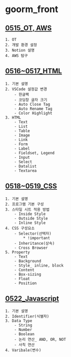 # goorm_front

## [0515_OT, AWS](https://darkened-crest-275.notion.site/20230515_OT-1a5ebd83eabe4ab2bc198a2a2749d458)
    1. OT
    2. 개발 환경 설정
    3. Notion 설명
    4. AWS 탐구

## [0516~0517_HTML](https://darkened-crest-275.notion.site/0516_HTML-ef77be228ed84570933f29f627f0b2b5)
    1. 기본 설명
    2. VSCode 설정값 변경
        - 한글팩
        - 코딩창 글자 크기
        - Auto Close Tag
        - Auto Rename Tag
        - Color Highlight
    3. HTML
        - Text
        - List
        - Table
        - Image
        - Link
        - Form
        - Label
        - Fieldset, Legend
        - Input
        - Select
        - Datalist
        - Textarea

## [0518~0519_CSS](https://darkened-crest-275.notion.site/0518_CSS-248588006b2a43bb83b131d6e46218af)
    1. 기본 설명
    2. 프로그램 기본 구성
    3. 스타일 시트 적용 방법
        - Inside Style
        - Outside Style
        - Inline Style
    4. CSS 구성요소
        - Selector(선택자)
            * !important
        - Inheritance(상속)
        - Cross Browser
    5. Property
        - Text
        - Background
        - Style_ inline, block
        - Content
        - Box-sizing
        - Float
        - Position

## [0522_Javascript](https://darkened-crest-275.notion.site/0522_JavaScript-bf1884f2a837497b887f3f916bc544cc)
    1. 기본 설명
    2. Identifier(식별자)
    3. Data Type
        - String
        - Number
        - Boolean
        - 논리 연산_ AND, OR, NOT
        - 사칙 연산
    4. Varibale(변수)